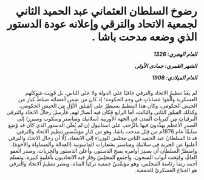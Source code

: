 <h1 dir="rtl">رضوخ السلطان العثماني عبد الحميد الثاني لجمعية الاتحاد والترقي وإعلانه عودة الدستور الذي وضعه مدحت باشا .</h1>

<h5 dir="rtl">العام الهجري:  1326

الشهر القمري: جمادى الأولى

العام الميلادي: 1908</h5>

<p dir="rtl">لم يعُدْ تنظيمُ الاتحاد والترقي خافيًا على الدولة ولا على الناسِ، بل قَوِيَت شوكتُهم العسكرية وألَّفوا عصاباتٍ في وجهِ الحكومة؛ إذ كان من ضِمن أعضائِه ضباطٌ كبار من الجيش الحكومي، وكان هذا التنظيمُ يسيطِرُ على الفيلق الأوَّلِ مِن الجيش الحكومي، وكذلك الفيلق الثاني والثالث، أما الرابع فكان فيه أنصارٌ لهم، فأرسل رجالُ الاتحاد والترقي البرقياتِ مِن كبريات المدن في الجهة الأوربية (سلانيك ومناستر وسكوب وسيرز) إلى الصدرِ الأعظم يهدِّدون فيها بالزَّحفِ على استانبول إن لم يُعلَن الدستور الذي كان قد وُضِعَ سابقًا عام 1876م من قِبَل مدحت باشا، وهو من كبارِ مؤسِّسي تنظيم الاتحاد والترقي، فدعا السلطانُ عبد الحميد الثاني مجلسَ الوزراء إلى الانعقاد، إلَّا أن رجال الاتحاد والترقي أعلنوا عن الحريةِ في سلانيك ومناستر بشعارات الماسونية (العدالة والمساواة والأخوة)، واضطرَّ السلطان أن يصدِرَ أوامره بمنحِ الدستور، وأعلن الدستور والحريات، وصدر العفو العامُّ، وفُتِحَت أبواب السجون، واجتمع المجلِسُ وفاز فيه الاتحاديون بأغلبيةٍ كبيرة، وتسلم أحمد رضا رئاسةَ المجلس، وهو مؤسِّسُ جمعية تركيا الفتاة، ويعتبر تنظيمُ الاتحاد والترقي هو الجناحَ العسكريَّ للجمعية.</p></br>
